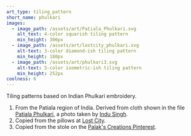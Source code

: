 ```yaml
---
art_type: tiling_pattern
short_name: phulkari
images:
  - image_path: /assets/art/Patiala_Phulkari.svg
    alt_text: 4-color squarish tiling pattern
    min_height: 306px
  - image_path: /assets/art/lostcity_phulkari.svg
    alt-text: 3-color diamond-ish tiling pattern
    min_height: 180px
  - image_path: /assets/art/phulkari3.svg
    alt-text: 5-color isometric-ish tiling pattern
    min_height: 252px
coolness: 6
---
```

Tiling patterns based on Indian Phulkari embroidery.

1. From the Patiala region of India. Derived from cloth shown in the file [Patiala Phulkari](https://commons.wikimedia.org/wiki/File:Patiala_Phulkari.jpg), a photo taken by [Indu Singh](https://en.wikipedia.org/wiki/User:Indu_Singh).
2. Copied from the pillows at [Lost City](http://lostcityproducts.com/index.php?q=shop-hand-embroidered-pillows-phulkari).
3. Copied from the stole on the [Palak's Creations Pinterest](https://www.pinterest.com/pin/372321094170744473/).